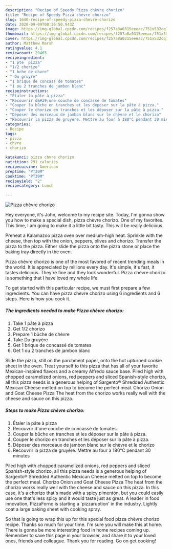 ```yaml
---
description: "Recipe of Speedy Pizza chèvre chorizo"
title: "Recipe of Speedy Pizza chèvre chorizo"
slug: 1640-recipe-of-speedy-pizza-chevre-chorizo
date: 2020-09-09T00:36:50.943Z
image: https://img-global.cpcdn.com/recipes/f257a8a0315eeeac/751x532cq70/pizza-chevre-chorizo-photo-principale-de-la-recette.jpg
thumbnail: https://img-global.cpcdn.com/recipes/f257a8a0315eeeac/751x532cq70/pizza-chevre-chorizo-photo-principale-de-la-recette.jpg
cover: https://img-global.cpcdn.com/recipes/f257a8a0315eeeac/751x532cq70/pizza-chevre-chorizo-photo-principale-de-la-recette.jpg
author: Matthew Marsh
ratingvalue: 4.1
reviewcount: 29465
recipeingredient:
- "1 pte  pizza"
- "1/2 chorizo"
- "1 bche de chvre"
- " Du gruyre"
- "1 brique de concass de tomates"
- "1 ou 2 tranches de jambon blanc"
recipeinstructions:
- "Étaler la pâte à pizza"
- "Recouvrir d&#39;une couche de concassé de tomates"
- "Couper la bûche en tranches et les déposer sur la pâte à pizza."
- "Couper le chorizo en tranches et les déposer sur la pâte à pizza."
- "Déposer des morceaux de jambon blanc sur le chèvre et le chorizo"
- "Recouvrir la pizza de gruyère. Mettre au four à 180°C pendant 30 minutes"
categories:
- Recipe
tags:
- pizza
- chvre
- chorizo

katakunci: pizza chvre chorizo 
nutrition: 291 calories
recipecuisine: American
preptime: "PT30M"
cooktime: "PT39M"
recipeyield: "2"
recipecategory: Lunch

---
```



![Pizza chèvre chorizo](https://img-global.cpcdn.com/recipes/f257a8a0315eeeac/751x532cq70/pizza-chevre-chorizo-photo-principale-de-la-recette.jpg)

Hey everyone, it's John, welcome to my recipe site. Today, I'm gonna show you how to make a special dish, pizza chèvre chorizo. One of my favorites. This time, I am going to make it a little bit tasty. This will be really delicious.

Preheat a Kalamazoo pizza oven over medium-high heat. Sprinkle with the cheese, then top with the onion, peppers, olives and chorizo. Transfer the pizza to the pizza. Either slide the pizza onto the pizza stone or place the baking tray directly in the oven.

Pizza chèvre chorizo is one of the most favored of recent trending meals in the world. It is appreciated by millions every day. It's simple, it's fast, it tastes delicious. They're fine and they look wonderful. Pizza chèvre chorizo is something that I have loved my whole life.


To get started with this particular recipe, we must first prepare a few ingredients. You can have pizza chèvre chorizo using 6 ingredients and 6 steps. Here is how you cook it.

<!--inarticleads1-->

##### The ingredients needed to make Pizza chèvre chorizo:

1. Take 1 pâte à pizza
1. Get 1/2 chorizo
1. Prepare 1 bûche de chèvre
1. Take  Du gruyère
1. Get 1 brique de concassé de tomates
1. Get 1 ou 2 tranches de jambon blanc


Slide the pizza, still on the parchment paper, onto the hot upturned cookie sheet in the oven. Treat yourself to this pizza that has all of your favorite Mexican-inspired flavors and a creamy Alfredo sauce base. Piled high with chopped caramelized onions, red peppers and sliced Spanish-style chorizo, all this pizza needs is a generous helping of Sargento® Shredded Authentic Mexican Cheese melted on top to become the perfect meal. Chorizo Onion and Goat Cheese Pizza The heat from the chorizo works really well with the cheese and sauce on this pizza. 

<!--inarticleads2-->

##### Steps to make Pizza chèvre chorizo:

1. Étaler la pâte à pizza
1. Recouvrir d&#39;une couche de concassé de tomates
1. Couper la bûche en tranches et les déposer sur la pâte à pizza.
1. Couper le chorizo en tranches et les déposer sur la pâte à pizza.
1. Déposer des morceaux de jambon blanc sur le chèvre et le chorizo
1. Recouvrir la pizza de gruyère. Mettre au four à 180°C pendant 30 minutes


Piled high with chopped caramelized onions, red peppers and sliced Spanish-style chorizo, all this pizza needs is a generous helping of Sargento® Shredded Authentic Mexican Cheese melted on top to become the perfect meal. Chorizo Onion and Goat Cheese Pizza The heat from the chorizo works really well with the cheese and sauce on this pizza. In this case, it&#39;s a chorizo that&#39;s made with a spicy pimentón, but you could easily use one that&#39;s less spicy and it would taste just as great. A leader in food innovation, PizzaForno is starting a &#39;pizzaruption&#39; in the industry. Lightly coat a large baking sheet with cooking spray. 

So that is going to wrap this up for this special food pizza chèvre chorizo recipe. Thanks so much for your time. I'm sure you will make this at home. There is gonna be more interesting food in home recipes coming up. Remember to save this page in your browser, and share it to your loved ones, friends and colleague. Thank you for reading. Go on get cooking!
